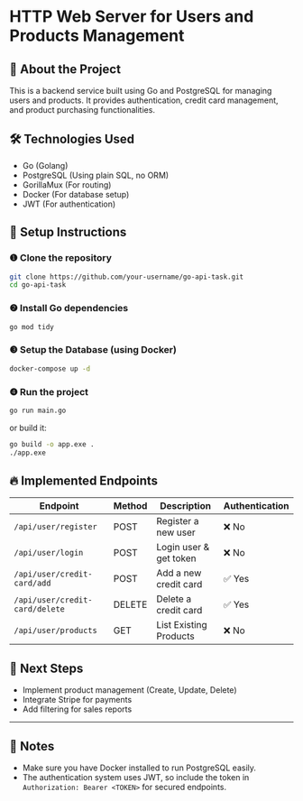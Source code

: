 # HTTP Web Server for Users and Products Management

## 🚀 About the Project
This is a backend service built using Go and PostgreSQL for managing users and products. It provides authentication, credit card management, and product purchasing functionalities.

## 🛠️ Technologies Used
- Go (Golang)
- PostgreSQL (Using plain SQL, no ORM)
- GorillaMux (For routing)
- Docker (For database setup)
- JWT (For authentication)

## 📌 Setup Instructions

### ❶️ Clone the repository
```sh
git clone https://github.com/your-username/go-api-task.git
cd go-api-task
```

### ❷️ Install Go dependencies
```sh
go mod tidy
```

### ❸️ Setup the Database (using Docker)
```sh
docker-compose up -d
```

### ❹️ Run the project
```sh
go run main.go
```

or build it:
```sh
go build -o app.exe .
./app.exe
```

## 🔥 Implemented Endpoints
| Endpoint               | Method | Description               | Authentication |
|------------------------|--------|---------------------------|---------------|
| `/api/user/register`   | POST   | Register a new user       | ❌ No         |
| `/api/user/login`      | POST   | Login user & get token    | ❌ No         |
| `/api/user/credit-card/add` | POST   | Add a new credit card     | ✅ Yes        |
| `/api/user/credit-card/delete` | DELETE | Delete a credit card | ✅ Yes        |
| `/api/user/products` | GET | List Existing Products | ❌ No        |

## 📌 Next Steps
- Implement product management (Create, Update, Delete)
- Integrate Stripe for payments
- Add filtering for sales reports

---

## 📝 Notes
- Make sure you have Docker installed to run PostgreSQL easily.
- The authentication system uses JWT, so include the token in `Authorization: Bearer <TOKEN>` for secured endpoints.

